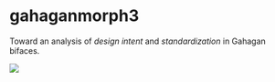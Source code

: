# gahaganmorph3

Toward an analysis of _design intent_ and _standardization_ in Gahagan bifaces.

![](./supp/images/figure02.jpg)
